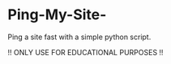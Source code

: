 # Ping-My-Site-
Ping a site fast with a simple python script.

!! ONLY USE FOR EDUCATIONAL PURPOSES !!
